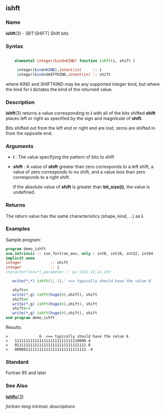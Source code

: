 ## ishft

### **Name**

**ishft**(3) - \[BIT:SHIFT\] Shift bits

### **Syntax**
```fortran
```
```fortran
    elemental integer(kind=KIND) function ishft(i, shift )

     integer(kind=KIND),intent(in)     :: i
     integer(kind=SHIFTKIND,intent(in) :: shift
```
  where KIND and  SHIFTKIND may be any supported _integer_ kind, but where
  the kind for **i** dictates the kind of the returned value.

### **Description**

  **ishft**(3) returns a value corresponding to **i** with all of the
  bits shifted **shift** places left or right as specified by the sign
  and magnitude of **shift**.

  Bits shifted out from the left end or right end are lost; zeros are
  shifted in from the opposite end.

### **Arguments**

- **i**
  : The value specifying the pattern of bits to shift

- **shift**
  : A value of **shift** greater than zero corresponds to a left shift,
  a value of zero corresponds to no shift, and a value less than zero
  corresponds to a right shift.

  If the absolute value of **shift** is
  greater than **bit_size(i)**, the value is undefined.

### **Returns**

  The return value has the same characteristics (shape, kind, ...)  as  **i**.

### **Examples**

Sample program:
```fortran
program demo_ishft
use,intrinsic :: iso_fortran_env, only : int8, int16, int32, int64
implicit none
integer             :: shift
integer             :: i
character(len=*),parameter :: g='(b32.32,1x,i0)'

   write(*,*) ishft(3, 1),' <== typically should have the value 6'

   shift=4
   write(*,g) ishft(huge(0),shift), shift
   shift=0
   write(*,g) ishft(huge(0),shift), shift
   shift=-4
   write(*,g) ishft(huge(0),shift), shift
end program demo_ishft
```
  Results:
```text
>              6  <== typically should have the value 6
>   11111111111111111111111111110000 4
>   01111111111111111111111111111111 0
>   00000111111111111111111111111111 -4
```
### **Standard**

Fortran 95 and later

### **See Also**

[**ishftc**(3)](#ishftc)

 _fortran-lang intrinsic descriptions_
